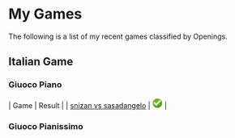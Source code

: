 # My Games

The following is a list of my recent games classified by Openings.

## Italian Game

### Giuoco Piano

| Game | Result |
| [snizan vs sasadangelo](https://www.chess.com/game/live/59314790765) | ![Win](img/win.png) |

### Giuoco Pianissimo
